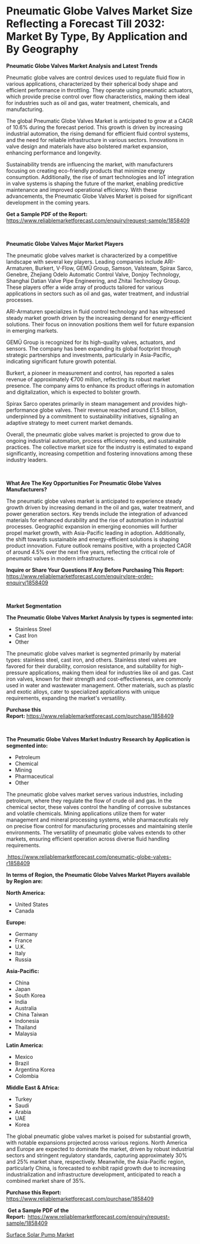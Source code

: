 <p><h1>Pneumatic Globe Valves Market Size Reflecting a Forecast Till 2032: Market By Type, By Application and By Geography</h1></p><p><strong>Pneumatic Globe Valves Market Analysis and Latest Trends</strong></p>
<p><p>Pneumatic globe valves are control devices used to regulate fluid flow in various applications, characterized by their spherical body shape and efficient performance in throttling. They operate using pneumatic actuators, which provide precise control over flow characteristics, making them ideal for industries such as oil and gas, water treatment, chemicals, and manufacturing.</p><p>The global Pneumatic Globe Valves Market is anticipated to grow at a CAGR of 10.6% during the forecast period. This growth is driven by increasing industrial automation, the rising demand for efficient fluid control systems, and the need for reliable infrastructure in various sectors. Innovations in valve design and materials have also bolstered market expansion, enhancing performance and longevity. </p><p>Sustainability trends are influencing the market, with manufacturers focusing on creating eco-friendly products that minimize energy consumption. Additionally, the rise of smart technologies and IoT integration in valve systems is shaping the future of the market, enabling predictive maintenance and improved operational efficiency. With these advancements, the Pneumatic Globe Valves Market is poised for significant development in the coming years.</p></p>
<p><strong>Get a Sample PDF of the Report:&nbsp;</strong> <a href="https://www.reliablemarketforecast.com/enquiry/request-sample/1858409?utm_campaign=2808&utm_medium=2&utm_source=Github&utm_content=ia&utm_term=11042025&utm_id=pneumatic-globe-valves">https://www.reliablemarketforecast.com/enquiry/request-sample/1858409</a></p>
<p>&nbsp;</p>
<p><strong>Pneumatic Globe Valves Major Market Players</strong></p>
<p><p>The pneumatic globe valves market is characterized by a competitive landscape with several key players. Leading companies include ARI-Armaturen, Burkert, V-Flow, GEMÜ Group, Samson, Valsteam, Spirax Sarco, Genebre, Zhejiang Odelo Automatic Control Valve, Donjoy Technology, Shanghai Datian Valve Pipe Engineering, and Zhitai Technology Group. These players offer a wide array of products tailored for various applications in sectors such as oil and gas, water treatment, and industrial processes.</p><p>ARI-Armaturen specializes in fluid control technology and has witnessed steady market growth driven by the increasing demand for energy-efficient solutions. Their focus on innovation positions them well for future expansion in emerging markets.</p><p>GEMÜ Group is recognized for its high-quality valves, actuators, and sensors. The company has been expanding its global footprint through strategic partnerships and investments, particularly in Asia-Pacific, indicating significant future growth potential.</p><p>Burkert, a pioneer in measurement and control, has reported a sales revenue of approximately €700 million, reflecting its robust market presence. The company aims to enhance its product offerings in automation and digitalization, which is expected to bolster growth.</p><p>Spirax Sarco operates primarily in steam management and provides high-performance globe valves. Their revenue reached around £1.5 billion, underpinned by a commitment to sustainability initiatives, signaling an adaptive strategy to meet current market demands.</p><p>Overall, the pneumatic globe valves market is projected to grow due to ongoing industrial automation, process efficiency needs, and sustainable practices. The collective market size for the industry is estimated to expand significantly, increasing competition and fostering innovations among these industry leaders.</p></p>
<p>&nbsp;</p>
<p><strong>What Are The Key Opportunities For Pneumatic Globe Valves Manufacturers?</strong></p>
<p><p>The pneumatic globe valves market is anticipated to experience steady growth driven by increasing demand in the oil and gas, water treatment, and power generation sectors. Key trends include the integration of advanced materials for enhanced durability and the rise of automation in industrial processes. Geographic expansion in emerging economies will further propel market growth, with Asia-Pacific leading in adoption. Additionally, the shift towards sustainable and energy-efficient solutions is shaping product innovation. Future outlook remains positive, with a projected CAGR of around 4.5% over the next five years, reflecting the critical role of pneumatic valves in modern infrastructures.</p></p>
<p><strong>Inquire or Share Your Questions If Any Before Purchasing This Report:</strong> <a href="https://www.reliablemarketforecast.com/enquiry/pre-order-enquiry/1858409?utm_campaign=2808&utm_medium=2&utm_source=Github&utm_content=ia&utm_term=11042025&utm_id=pneumatic-globe-valves">https://www.reliablemarketforecast.com/enquiry/pre-order-enquiry/1858409</a></p>
<p>&nbsp;</p>
<p><strong>Market Segmentation</strong></p>
<p><strong>The Pneumatic Globe Valves Market Analysis by types is segmented into:</strong></p>
<p><ul><li>Stainless Steel</li><li>Cast Iron</li><li>Other</li></ul></p>
<p><p>The pneumatic globe valves market is segmented primarily by material types: stainless steel, cast iron, and others. Stainless steel valves are favored for their durability, corrosion resistance, and suitability for high-pressure applications, making them ideal for industries like oil and gas. Cast iron valves, known for their strength and cost-effectiveness, are commonly used in water and wastewater management. Other materials, such as plastic and exotic alloys, cater to specialized applications with unique requirements, expanding the market's versatility.</p></p>
<p><strong>Purchase this Report:&nbsp;</strong><a href="https://www.reliablemarketforecast.com/purchase/1858409?utm_campaign=2808&utm_medium=2&utm_source=Github&utm_content=ia&utm_term=11042025&utm_id=pneumatic-globe-valves">https://www.reliablemarketforecast.com/purchase/1858409</a></p>
<p>&nbsp;</p>
<p><strong>The Pneumatic Globe Valves Market Industry Research by Application is segmented into:</strong></p>
<p><ul><li>Petroleum</li><li>Chemical</li><li>Mining</li><li>Pharmaceutical</li><li>Other</li></ul></p>
<p><p>The pneumatic globe valves market serves various industries, including petroleum, where they regulate the flow of crude oil and gas. In the chemical sector, these valves control the handling of corrosive substances and volatile chemicals. Mining applications utilize them for water management and mineral processing systems, while pharmaceuticals rely on precise flow control for manufacturing processes and maintaining sterile environments. The versatility of pneumatic globe valves extends to other markets, ensuring efficient operation across diverse fluid handling requirements.</p></p>
<p><a href="https://www.reliablemarketforecast.com/pneumatic-globe-valves-r1858409?utm_campaign=2808&utm_medium=2&utm_source=Github&utm_content=ia&utm_term=11042025&utm_id=pneumatic-globe-valves">&nbsp;https://www.reliablemarketforecast.com/pneumatic-globe-valves-r1858409</a></p>
<p><strong>In terms of Region, the Pneumatic Globe Valves Market Players available by Region are:</strong></p>
<p>
    <p> <strong> North America: </strong>
        <ul>
            <li>United States</li>
            <li>Canada</li>
        </ul>
        </p> 
    <p> <strong> Europe: </strong>
        <ul>
            <li>Germany</li>
            <li>France</li>
            <li>U.K.</li>
            <li>Italy</li>
            <li>Russia</li>
        </ul>
        </p> 
    <p> <strong> Asia-Pacific: </strong>
        <ul>
            <li>China</li>
            <li>Japan</li>
            <li>South Korea</li>
            <li>India</li>
            <li>Australia</li>
            <li>China Taiwan</li>
            <li>Indonesia</li>
            <li>Thailand</li>
            <li>Malaysia</li>
        </ul>
        </p> 
    <p> <strong> Latin America: </strong>
        <ul>
            <li>Mexico</li>
            <li>Brazil</li>
            <li>Argentina Korea</li>
            <li>Colombia</li>
        </ul>
        </p> 
    <p> <strong> Middle East & Africa: </strong>
        <ul>
            <li>Turkey</li>
            <li>Saudi</li>
            <li>Arabia</li>
            <li>UAE</li>
            <li>Korea</li>
        </ul>
    </p>
    </p>
<p><p>The global pneumatic globe valves market is poised for substantial growth, with notable expansions projected across various regions. North America and Europe are expected to dominate the market, driven by robust industrial sectors and stringent regulatory standards, capturing approximately 30% and 25% market share, respectively. Meanwhile, the Asia-Pacific region, particularly China, is forecasted to exhibit rapid growth due to increasing industrialization and infrastructure development, anticipated to reach a combined market share of 35%. </p></p>
<p><strong>Purchase this Report: </strong><a href="https://www.reliablemarketforecast.com/purchase/1858409?utm_campaign=2808&utm_medium=2&utm_source=Github&utm_content=ia&utm_term=11042025&utm_id=pneumatic-globe-valves">https://www.reliablemarketforecast.com/purchase/1858409</a></p>
<p>&nbsp;<strong>Get a Sample PDF of the Report:&nbsp;&nbsp;</strong><a href="https://www.reliablemarketforecast.com/enquiry/request-sample/1858409?utm_campaign=2808&utm_medium=2&utm_source=Github&utm_content=ia&utm_term=11042025&utm_id=pneumatic-globe-valves">https://www.reliablemarketforecast.com/enquiry/request-sample/1858409</a></p>
<p><strong></strong></p>
<p><p><a href="https://github.com/maaniwilka9y/Market-Research-Report-List-1/blob/main/surface-solar-pump-market.md?utm_campaign=2808&utm_medium=2&utm_source=Github&utm_content=ia&utm_term=11042025&utm_id=pneumatic-globe-valves">Surface Solar Pump Market</a></p></p>